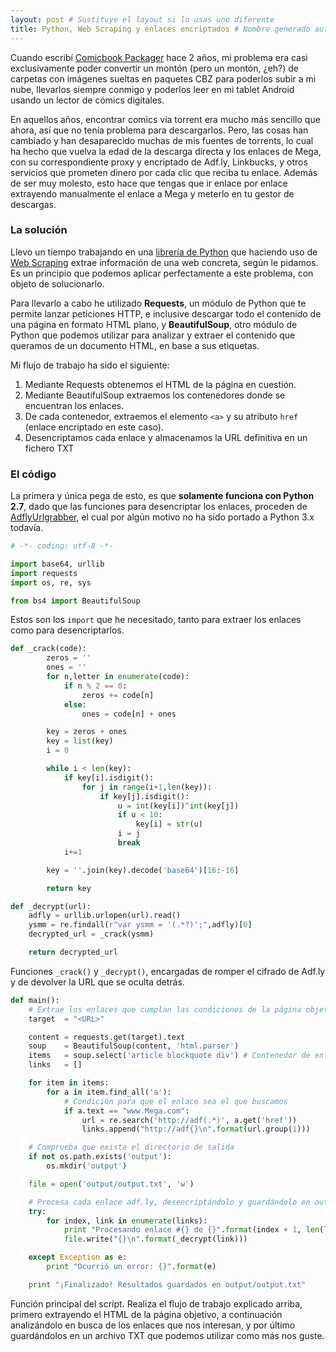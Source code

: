 ```yaml
---
layout: post # Sustituye el layout si lo usas uno diferente
title: Python, Web Scraping y enlaces encriptados # Nombre generado automáticamente
---
```


Cuando escribí [Comicbook Packager](http://juanjosalvador.me/2015/11/11/Comicbook-Packager-mi-autoempaquetador-de-comics/) hace 2 años, mi problema era casi exclusivamente poder convertir un montón (pero un montón, ¿eh?) de carpetas con imágenes sueltas en paquetes CBZ para poderlos subir a mi nube, llevarlos siempre conmigo y poderlos leer en mi tablet Android usando un lector de cómics digitales.

En aquellos años, encontrar comics vía torrent era mucho más sencillo que ahora, así que no tenía problema para descargarlos. Pero, las cosas han cambiado y han desaparecido muchas de mis fuentes de torrents, lo cual ha hecho que vuelva la edad de la descarga directa y los enlaces de Mega, con su correspondiente proxy y encriptado de Adf.ly, Linkbucks, y otros servicios que prometen dinero por cada clic que reciba tu enlace. Además de ser muy molesto, esto hace que tengas que ir enlace por enlace extrayendo manualmente el enlace a Mega y meterlo en tu gestor de descargas.

### La solución

Llevo un tiempo trabajando en una [librería de Python](https://github.com/JuanjoSalvador/NyaaPy) que haciendo uso de [Web Scraping](https://en.wikipedia.org/wiki/Web_scraping) extrae información de una web concreta, según le pidamos. Es un principio que podemos aplicar perfectamente a este problema, con objeto de solucionarlo.

Para llevarlo a cabo he utilizado **Requests**, un módulo de Python que te permite lanzar peticiones HTTP, e inclusive descargar todo el contenido de una página en formato HTML plano, y **BeautifulSoup**, otro módulo de Python que podemos utilizar para analizar y extraer el contenido que queramos de un documento HTML, en base a sus etiquetas.

Mi flujo de trabajo ha sido el siguiente:

1. Mediante Requests obtenemos el HTML de la página en cuestión.
2. Mediante BeautifulSoup extraemos los contenedores donde se encuentran los enlaces.
3. De cada contenedor, extraemos el elemento `<a>` y su atributo `href` (enlace encriptado en este caso). 
4. Desencriptamos cada enlace y almacenamos la URL definitiva en un fichero TXT

### El código

La primera y única pega de esto, es que **solamente funciona con Python 2.7**, dado que las funciones para desencriptar los enlaces, proceden de [AdflyUrlgrabber](https://github.com/MGF15/AdflyUrlGrabber), el cual por algún motivo no ha sido portado a Python 3.x todavía.

```python
# -*- coding: utf-8 -*-

import base64, urllib
import requests
import os, re, sys

from bs4 import BeautifulSoup
```
Estos son los `import` que he necesitado, tanto para extraer los enlaces como para desencriptarlos.

```python
def _crack(code):
        zeros = ''
        ones = ''
        for n,letter in enumerate(code):
            if n % 2 == 0:
                zeros += code[n]
            else:
                ones = code[n] + ones

        key = zeros + ones
        key = list(key)
        i = 0

        while i < len(key):
            if key[i].isdigit():
                for j in range(i+1,len(key)):
                    if key[j].isdigit():
                        u = int(key[i])^int(key[j])
                        if u < 10: 
                            key[i] = str(u)
                        i = j					
                        break
            i+=1

        key = ''.join(key).decode('base64')[16:-16]

        return key

def _decrypt(url):
    adfly = urllib.urlopen(url).read()
    ysmm = re.findall(r"var ysmm = '(.*?)';",adfly)[0]
    decrypted_url = _crack(ysmm)

    return decrypted_url
```
Funciones `_crack()` y `_decrypt()`, encargadas de romper el cifrado de Adf.ly y de devolver la URL que se oculta detrás.

```python
def main():
    # Extrae los enlaces que cumplan las condiciones de la página objetivo.
    target  = "<URL>"

    content = requests.get(target).text
    soup    = BeautifulSoup(content, 'html.parser')
    items   = soup.select('article blockquote div') # Contenedor de enlaces
    links   = []

    for item in items:
        for a in item.find_all('a'):
            # Condición para que el enlace sea el que buscamos
            if a.text == "www.Mega.com":
                url = re.search('http://adf(.*)', a.get('href'))
                links.append("http://adf{}\n".format(url.group(1)))

    # Comprueba que exista el directorio de salida
    if not os.path.exists('output'):
        os.mkdir('output')

    file = open('output/output.txt', 'w')

    # Procesa cada enlace adf.ly, desencriptándolo y guardándolo en output.txt
    try:
        for index, link in enumerate(links):
            print "Procesando enlace #{} de {}".format(index + 1, len(links))
            file.write("{}\n".format(_decrypt(link)))

    except Exception as e:
        print "Ocurrió un error: {}".format(e)

    print "¡Finalizado! Resultados guardados en output/output.txt"
```
Función principal del script. Realiza el flujo de trabajo explicado arriba, primero extrayendo el HTML de la página objetivo, a continuación analizándolo en busca de los enlaces que nos interesan, y por último guardándolos en un archivo TXT que podemos utilizar como más nos guste.
